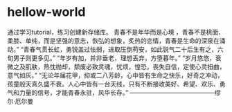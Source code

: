# hellow-world
通过学习tutorial，练习创建新存储库。
青春不是年华而是心境 ，青春不是桃面、柔膝、单纯，而是坚强的意志，恢弘的想象，炙热的恋情，青春是生命的深泉在涌动。”
“青春气贯长虹，勇锐盖过怯弱，进取压倒苟安，如此锐气二十后生有之，六旬男子则更多见。”
“年岁有加，并非垂老，理想丢弃，方堕暮年。”
“岁月悠悠，衰微之及肌肤，热忱抛却，颓废必致灵魂，忧烦，惶恐，丧失自信，定使心灵扭曲，意气如灰。”
“无论年届花甲，抑或二八芳龄，心中皆有生命之快乐，好奇之冲动，孩童般天真久盛不衰。人心中皆有一台天线，只有不断接收美好、希望、欢乐、勇气和力量的信号，才能青春永驻，风华长存。”
——————————————缪尔·厄尔曼
